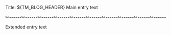 Title: 
${TM_BLOG_HEADER}
Main entry text

✂------✂------✂------✂------✂------✂------✂------✂------✂------✂------

Extended entry text
